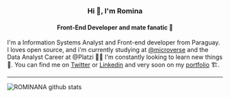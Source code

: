 
<h3 align="center">Hi 👋, I'm Romina</h3>
<h4 align="center">Front-End Developer and mate fanatic 🧉 </h4>

I'm a Information Systems Analyst and Front-end developer from Paraguay. I loves open source, and i'm currently studying at [@microverse](https://www.microverse.org/) and the Data Analyst Career at @Platzi 👩‍💻 I'm constantly looking to learn new things 💭. 
You can find me on [Twitter](https://twitter.com/romina_pati) or [Linkedin](https://www.linkedin.com/in/romina-patino/) and very soon on my [portfolio](https://github.com/rominana/projectportfolio) 🏗️.

---

![ROMINANA github stats](https://github-readme-stats.vercel.app/api?username=ROMINANA&show_icons=true&hide_border=true)
